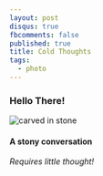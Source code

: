 ```yaml
---
layout: post
disqus: true
fbcomments: false
published: true
title: Cold Thoughts
tags:
  - photo
---
```

### Hello There!

![carved in stone]({{site.baseurl}}/https://www.flickr.com/photos/th0th696/15798545203/sizes/z/)

#### A stony conversation

_Requires little thought!_